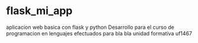 # flask_mi_app
aplicacion web basica con flask y python
Desarrollo para el curso de programacion en lenguajes efectuados para bla bla
unidad formativa uf1467
